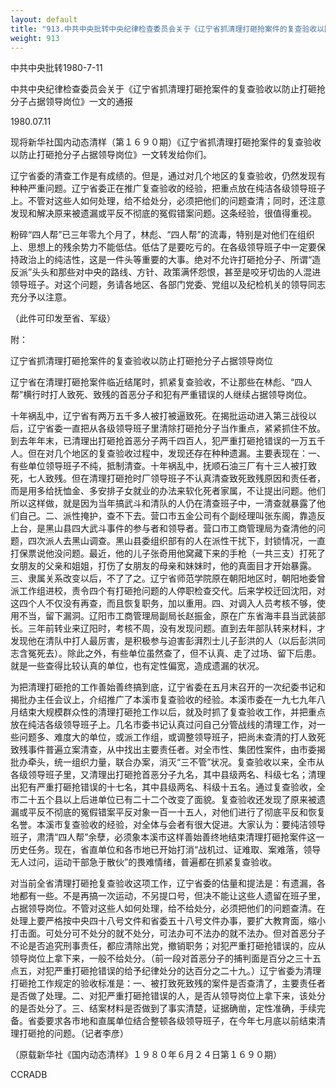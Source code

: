 ```yaml
---
layout: default
title: "913.中共中央批转中央纪律检查委员会关于《辽宁省抓清理打砸抢案件的复查验收以防止打砸抢分子占据领导岗位》一文的通报"
weight: 913
---
```


中共中央批转1980-7-11

中共中央纪律检查委员会关于《辽宁省抓清理打砸抢案件的复查验收以防止打砸抢分子占据领导岗位》一文的通报

1980.07.11

现将新华社国内动态清样（第１６９０期）《辽宁省抓清理打砸抢案件的复查验收以防止打砸抢分子占据领导岗位》一文转发给你们。

辽宁省委的清查工作是有成绩的。但是，通过对几个地区的复查验收，仍然发现有种种严重问题。辽宁省委正在推广复查验收的经验，把重点放在纯洁各级领导班子上。不管对这些人如何处理，给不给处分，必须把他们的问题查清；同时，还注意发现和解决原来被遗漏或平反不彻底的冤假错案问题。这条经验，很值得重视。

粉碎“四人帮”已三年零九个月了，林彪、“四人帮”的流毒，特别是对他们在组织上、思想上的残余势力不能低估。低估了是要吃亏的。在各级领导班子中一定要保持政治上的纯洁性，这是一件头等重要的大事。绝对不允许打砸抢分子、所谓“造反派”头头和那些对中央的路线、方针、政策满怀怨恨，甚至是咬牙切齿的人混进领导班子。对这个问题，务请各地区、各部门党委、党组以及纪检机关的领导同志充分予以注意。

（此件可印发至省、军级）

附：

辽宁省抓清理打砸抢案件的复查验收以防止打砸抢分子占据领导岗位

辽宁省在清理打砸抢案件临近结尾时，抓紧复查验收，不让那些在林彪、“四人帮”横行时打人致死、致残的首恶分子和犯有严重错误的人继续占据领导岗位。

十年祸乱中，辽宁省有两万五千多人被打被逼致死。在揭批运动进入第三战役以后，辽宁省委一直把从各级领导班子里清除打砸抢分子当作重点，紧紧抓住不放。到去年年末，已清理出打砸抢首恶分子两千四百人，犯严重打砸抢错误的一万五千人。但在对几个地区的复查验收过程中，发现还存在种种遗漏。主要表现在：一、有些单位领导班子不纯，抵制清查。十年祸乱中，抚顺石油三厂有十三人被打致死，七人致残。但在清理打砸抢时厂领导班子不认真清查致死致残原因和责任者，而是用多给抚恤金、多安排子女就业的办法来软化死者家属，不让提出问题。他们所以这样做，就是因为当年搞武斗和清队的人仍在清查班子中，一清查就暴露了他们自己。二、派性掩护，查不下去。营口市五金公司有个副经理叫张东阁，靠造反上台，是黑山县四大武斗事件的参与者和领导者。营口市工商管理局为查清他的问题，四次派人去黑山调查。黑山县委组织部有的人在派性干扰下，封锁情况，一直打保票说他没问题。最近，他的儿子张奇用他窝藏下来的手枪（一共三支）打死了女朋友的父亲和姐姐，打伤了女朋友的母亲和妹妹时，他的真面目才开始暴露。三、隶属关系改变以后，不了了之。辽宁省师范学院原在朝阳地区时，朝阳地委曾派工作组进校，责令四个有打砸抢问题的人停职检查交代。后来学校迁回沈阳，对这四个人不仅没有再查，而且恢复职务，加以重用。四、对调入人员考核不够，使用不当，留下漏洞。辽阳市工商管理局副局长赵振金，原在广东省海丰县当武装部长。三年前转业来辽阳时，考核不周，没有发现问题。直到去年部队转来材料，才发现他在清队中打人最厉害，是积极参与迫害彭湃烈士儿子彭洪的人（以后彭洪同志含冤死去）。除此之外，有些单位虽然查了，但不认真、走了过场、留下后患。就是一些查得比较认真的单位，也有定性偏宽，造成遗漏的状况。

为把清理打砸抢的工作善始善终搞到底，辽宁省委在五月末召开的一次纪委书记和揭批办主任会议上，介绍推广了本溪市复查验收的经验。本溪市委在一九七九年八月结束大规模群众性的清理打砸抢工作以后，就及时抓了复查验收工作，并把重点放在纯洁各级领导班子上。几名市委书记认真过问自己分管战线的清理工作，对一些问题多、难度大的单位，或派工作组，或调整领导班子，把尚未查清的打人致死致残事件普遍立案清查，从中找出主要责任者。对全市性、集团性案件，由市委揭批办牵头，统一组织力量，联合办案，消灭“三不管”状况。复查验收以来，全市从各级领导班子里，又清理出打砸抢首恶分子九名，其中县级两名、科级七名；清理出犯有严重打砸抢错误的十七名，其中县级两名、科级十五名。通过复查验收，全市二十五个县以上后进单位已有二十二个改变了面貌。复查验收还发现了原来被遗漏或平反不彻底的冤假错案平反对象一百一十五人，对他们进行了彻底平反和恢复名誉。本溪市复查验收的经验，对全体与会者有很大促进。大家认为：要纯洁领导班子，肃清“四人帮”余孽，必须象本溪市这样善始善终地结束清理打砸抢案件这一历史任务。现在，省直单位和各市地已开始打消“战机过、证难取、案难落，领导无人过问，运动干部急于散伙”的畏难情绪，普遍都在抓紧复查验收。

对当前全省清理打砸抢复查验收这项工作，辽宁省委的估量和提法是：有遗漏，各地都有一些。不是再搞一次运动，不另提口号，但决不能让这些人遗留在班子里，占据领导岗位。不管对这些人如何处理，给不给处分，必须把他们的问题查清。在处理上要严格按中央四十八号文件和省委五十八号文件办事，要扩大教育面，缩小打击面。可处分可不处分的就不处分，可法办可不法办的就不法办。但对首恶分子不论是否追究刑事责任，都应清除出党，撤销职务；对犯严重打砸抢错误的，应从领导岗位上拿下来，一般不给处分。（前一段对首恶分子的捕判面是百分之三十五点五，对犯严重打砸抢错误的给予纪律处分的达百分之二十九。）辽宁省委为清理打砸抢工作规定的验收标准是：一、被打致死致残的案件是否查清了，主要责任者是否做了处理。二、对犯严重打砸抢错误的人，是否从领导岗位上拿下来，该处分的是否处分了。三、结案材料是否做到了事实清楚，证据确凿，定性准确，手续完备。省委要求各市地和直属单位结合整顿各级领导班子，在今年七月底以前结束清理打砸抢的问题。（记者李彦）

（原载新华社《国内动态清样》１９８０年６月２４日第１６９０期）

CCRADB

